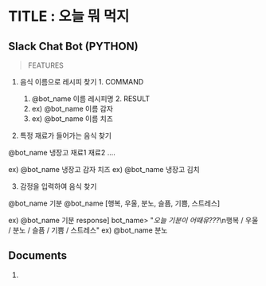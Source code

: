 TITLE : 오늘 뭐 먹지
===========
Slack Chat Bot (PYTHON)
-----------
>FEATURES
  1. 음식 이름으로 레시피 찾기 
    1. COMMAND
      1. @bot_name 이름 레시피명
    2. RESULT
      1. ex) @bot_name 이름 감자
      2. ex) @bot_name 이름 치즈

2. 특정 재료가 들어가는 음식 찾기

@bot_name 냉장고 재료1 재료2 ....

ex) @bot_name 냉장고 감자 치즈
ex) @bot_name 냉장고 김치

3. 감정을 입력하여 음식 찾기

@bot_name 기분
@bot_name [행복, 우울, 분노, 슬픔, 기쁨, 스트레스]

ex) @bot_name 기분
response] bot_name> "*오늘 기분이 어때유???*\n행복 / 우울 / 분노 / 슬픔 / 기쁨 / 스트레스"
ex) @bot_name 분노

Documents
---------

1. 
